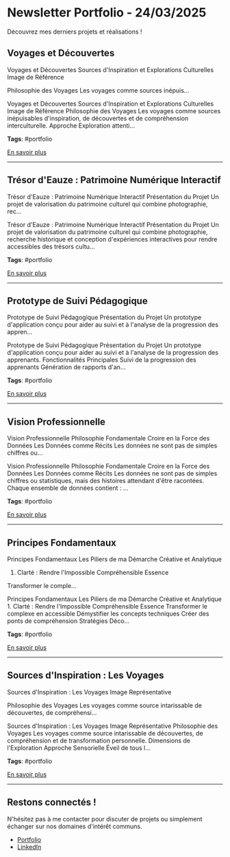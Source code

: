 # Newsletter Portfolio - 24/03/2025

Découvrez mes derniers projets et réalisations !

## Voyages et Découvertes

Voyages et Découvertes
Sources d'Inspiration et Explorations Culturelles
Image de Référence

Philosophie des Voyages
Les voyages comme sources inépuis...

Voyages et Découvertes Sources d'Inspiration et Explorations Culturelles Image de Référence Philosophie des Voyages Les voyages comme sources inépuisables d'inspiration, de découvertes et de compréhension interculturelle. Approche Exploration attenti...

**Tags**: #portfolio

[En savoir plus](#)

---

## Trésor d'Eauze : Patrimoine Numérique Interactif

Trésor d'Eauze : Patrimoine Numérique Interactif
Présentation du Projet
Un projet de valorisation du patrimoine culturel qui combine photographie, rec...

Trésor d'Eauze : Patrimoine Numérique Interactif Présentation du Projet Un projet de valorisation du patrimoine culturel qui combine photographie, recherche historique et conception d'expériences interactives pour rendre accessibles des trésors cultu...

**Tags**: #portfolio

[En savoir plus](#)

---

## Prototype de Suivi Pédagogique

Prototype de Suivi Pédagogique
Présentation du Projet
Un prototype d'application conçu pour aider au suivi et à l'analyse de la progression des appren...

Prototype de Suivi Pédagogique Présentation du Projet Un prototype d'application conçu pour aider au suivi et à l'analyse de la progression des apprenants. Fonctionnalités Principales Suivi de la progression des apprenants Génération de rapports d'an...

**Tags**: #portfolio

[En savoir plus](#)

---

## Vision Professionnelle

Vision Professionnelle
Philosophie Fondamentale
Croire en la Force des Données
Les Données comme Récits
Les données ne sont pas de simples chiffres ou...

Vision Professionnelle Philosophie Fondamentale Croire en la Force des Données Les Données comme Récits Les données ne sont pas de simples chiffres ou statistiques, mais des histoires attendant d'être racontées. Chaque ensemble de données contient :
...

**Tags**: #portfolio

[En savoir plus](#)

---

## Principes Fondamentaux

Principes Fondamentaux
Les Piliers de ma Démarche Créative et Analytique
1. Clarté : Rendre l'Impossible Compréhensible
Essence

Transformer le comple...

Principes Fondamentaux Les Piliers de ma Démarche Créative et Analytique 1. Clarté : Rendre l'Impossible Compréhensible Essence Transformer le complexe en accessible Démystifier les concepts techniques Créer des ponts de compréhension Stratégies Déco...

**Tags**: #portfolio

[En savoir plus](#)

---

## Sources d'Inspiration : Les Voyages

Sources d'Inspiration : Les Voyages
Image Représentative

Philosophie des Voyages
Les voyages comme source intarissable de découvertes, de compréhensi...

Sources d'Inspiration : Les Voyages Image Représentative Philosophie des Voyages Les voyages comme source intarissable de découvertes, de compréhension et de transformation personnelle. Dimensions de l'Exploration Approche Sensorielle Éveil de tous l...

**Tags**: #portfolio

[En savoir plus](#)

---


## Restons connectés !

N'hésitez pas à me contacter pour discuter de projets ou simplement échanger sur nos domaines d'intérêt communs.

- [Portfolio](https://portfolio-af-v2.netlify.app/)
- [LinkedIn](https://www.linkedin.com/in/alexiafontaine)
